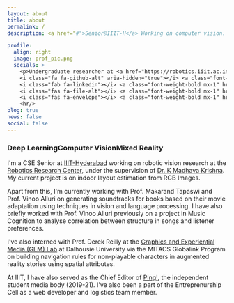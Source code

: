 ```yaml
---
layout: about
title: about
permalink: /
description: <a href="#">Senior@IIIT-H</a> Working on computer vision.

profile:
  align: right
  image: prof_pic.png
  socials: >
    <p>Undergraduate researcher at <a href="https://robotics.iiit.ac.in/">Robotics Research Center, IIIT-H</a></p>
    <i class="fa fa-github-alt" aria-hidden="true"></i> <a class="font-weight-bold mx-1" href="https://github.com/jaidevshriram">Github</a> <br/>
    <i class="fab fa-linkedin"></i> <a class="font-weight-bold mx-1" href="https://in.linkedin.com/in/jaidev-shriram">LinkedIn</a> <br/>
    <i class="fas fa-file-alt"></i> <a class="font-weight-bold mx-1" href="#"> Resumé</a> <br/>
    <i class="fas fa-envelope"></i> <a class="font-weight-bold mx-1" href="mailto:jaidev.shriram@students.iiit.ac.in">Mail</a>
    <hr/>
blog: true
news: false
social: false
---
```


<h3 class="mb-5 visible-sm"><span class="badge badge-light mx-1 ml-sm-0">Deep Learning</span><span class="badge badge-light mx-1">Computer Vision</span><span class="badge badge-light mx-1">Mixed Reality</span></h3>

I'm a CSE Senior at <a href="iiit.ac.in" target="_blank">IIIT-Hyderabad</a> working on robotic vision research at the <a href="https://robotics.iiit.ac.in/" target="_blank">Robotics Research Center</a>, under the supervision of <a href="https://scholar.google.co.in/citations?user=QDuPGHwAAAAJ" target="_blank">Dr. K Madhava Krishna</a>. My current project is on indoor layout estimation from RGB Images.

Apart from this, I'm currently working with Prof. Makarand Tapaswi and Prof. Vinoo Alluri on generating soundtracks for books based on their movie adaptation using techniques in vision and language processing. I have also briefly worked with Prof. Vinoo Alluri previously on a project in Music Cognition to analyse correlation between structure in songs and listener preferences.

I've also interned with Prof. Derek Reilly at the <a href="https://gem.cs.dal.ca/" target="_blank">Graphics and Experiential Media (GEM) Lab</a> at Dalhousie University via the MITACS Globalink Program on building navigation rules for non-playable characters in augmented reality stories using spatial attributes.

At IIIT, I have also served as the Chief Editor of <a href="https://pingiiit.org" target="_blank">Ping!</a>, the independent student media body (2019-21). I've also been a part of the Entreprenurship Cell as a web developer and logistics team member. 
